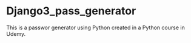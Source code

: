 # Django3_pass_generator

This is a passwor generator using Python created in a Python course in Udemy.  

